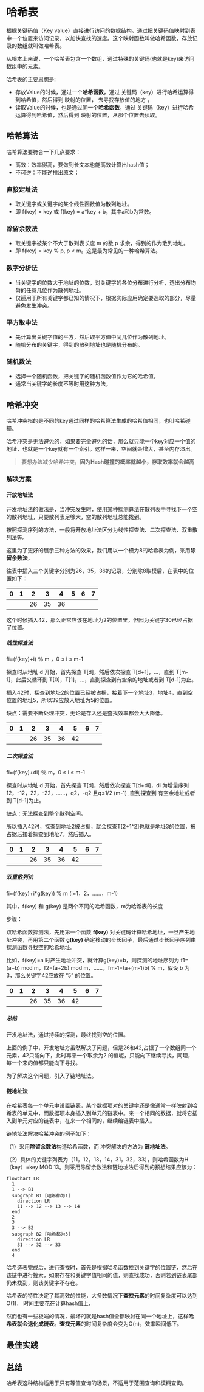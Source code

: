 # 哈希表

根据关键码值（Key value）直接进行访问的数据结构。通过把关键码值映射到表中一个位置来访问记录，以加快查找的速度。这个映射函数叫做哈希函数，存放记录的数组就叫做哈希表。

从根本上来说，一个哈希表包含一个数组，通过特殊的关键码(也就是key)来访问数组中的元素。



哈希表的主要思想是:

- 存放Value的时候，通过一个**哈希函数**，通过 关键码（key）进行哈希运算得到哈希值，然后得到 映射的位置， 去寻找存放值的地方 ，
- 读取Value的时候，也是通过同一个**哈希函数**，通过 关键码（key）进行哈希运算得到哈希值，然后得到 映射的位置，从那个位置去读取。



## 哈希算法

哈希算法要符合一下几点要求：
- 高效：效率得高，要做到长文本也能高效计算出hash值；
- 不可逆：不能逆推出原文；



### 直接定址法

- 取关键字或关键字的某个线性函数值为散列地址。
- 即 f(key) = key 或 f(key) = a*key + b，其中a和b为常数。



### 除留余数法

- 取关键字被某个不大于散列表长度 m 的数 p 求余，得到的作为散列地址。
- 即 f(key) = key % p, p < m。这是最为常见的一种哈希算法。



###  数字分析法

- 当关键字的位数大于地址的位数，对关键字的各位分布进行分析，选出分布均匀的任意几位作为散列地址。
- 仅适用于所有关键字都已知的情况下，根据实际应用确定要选取的部分，尽量避免发生冲突。



### 平方取中法

- 先计算出关键字值的平方，然后取平方值中间几位作为散列地址。
- 随机分布的关键字，得到的散列地址也是随机分布的。



### 随机数法

- 选择一个随机函数，把关键字的随机函数值作为它的哈希值。
- 通常当关键字的长度不等时用这种方法。



## 哈希冲突

哈希冲突指的是不同的key通过同样的哈希算法生成的哈希值相同，也叫哈希碰撞。

哈希冲突是无法避免的，如果要完全避免的话，那么就只能一个key对应一个值的地址，也就是一个key就有一个索引。这样一来，空间就会增大，甚至内存溢出。



> 要想办法减少哈希冲突，**因为Hash碰撞的概率就越小，存取效率就会越高**



### 解决方案

#### 开放地址法

开发地址法的做法是，当冲突发生时，使用某种探测算法在散列表中寻找下一个空的散列地址，只要散列表足够大，空的散列地址总能找到。

按照探测序列的方法，一般将开放地址法区分为线性探查法、二次探查法、双重散列法等。

这里为了更好的展示三种方法的效果，我们用以一个模为8的哈希表为例，采用**除留余数法**，

往表中插入三个关键字分别为26，35，36的记录，分别除8取模后，在表中的位置如下：

| 0    | 1    | 2    | 3    | 4    | 5    | 6    | 7    |
| ---- | ---- | ---- | ---- | ---- | ---- | ---- | ---- |
|      |      | 26   | 35   | 36   |      |      |      |



这个时候插入42，那么正常应该在地址为2的位置里，但因为关键字30已经占据了位置。



##### 线性探查法

fi=(f(key)+i) ％ m ，0 ≤ i ≤ m-1

探查时从地址 d 开始，首先探查 T[d]，然后依次探查 T[d+1]，…，直到 T[m-1]，此后又循环到 T[0]，T[1]，…，直到探查到有空余的地址或者到 T[d-1]为止。

插入42时，探查到地址2的位置已经被占据，接着下一个地址3，地址4，直到空位置的地址5，所以39应放入地址为5的位置。

缺点：需要不断处理冲突，无论是存入还是査找效率都会大大降低。

| 0    | 1    | 2    | 3    | 4    | 5    | 6    | 7    |
| ---- | ---- | ---- | ---- | ---- | ---- | ---- | ---- |
|      |      | 26   | 35   | 36   | 42   |      |      |



##### 二次探查法

fi=(f(key)+di) ％ m，0 ≤ i ≤ m-1

探查时从地址 d 开始，首先探查 T[d]，然后依次探查 T[d+di]，di 为增量序列12，-12，22，-22，……，q2，-q2 且q≤1/2 (m-1) ,直到探查到 有空余地址或者到 T[d-1]为止。

缺点：无法探查到整个散列空间。

所以插入42时，探查到地址2被占据，就会探查T[2+1^2]也就是地址3的位置，被占据后接着探查到地址7，然后插入。

| 0    | 1    | 2    | 3    | 4    | 5    | 6    | 7    |
| ---- | ---- | ---- | ---- | ---- | ---- | ---- | ---- |
|      |      | 26   | 35   | 36   | 42   |      |      |



##### 双重散列法

fi=(f(key)+i*g(key)) % m (i=1，2，……，m-1)

其中，f(key) 和 g(key) 是两个不同的哈希函数，m为哈希表的长度

步骤：

双哈希函数探测法，先用第一个函数 **f(key)** 对关键码计算哈希地址，一旦产生地址冲突，再用第二个函数 **g(key)** 确定移动的步长因子，最后通过步长因子序列由探测函数寻找空的哈希地址。

比如，f(key)=a 时产生地址冲突，就计算g(key)=b，则探测的地址序列为 f1=(a+b) mod m，f2=(a+2b) mod m，……，fm-1=(a+(m-1)b) % m，假设 b 为 3，那么关键字42应放在 “5” 的位置。

| 0    | 1    | 2    | 3    | 4    | 5    | 6    | 7    |
| ---- | ---- | ---- | ---- | ---- | ---- | ---- | ---- |
|      |      | 26   | 35   | 36   | 42   |      |      |



##### 总结

开发地址法，通过持续的探测，最终找到空的位置。

上面的例子中，开发地址方虽然解决了问题，但是26和42,占据了一个数组同一个元素，42只能向下，此时再来一个取余为2 的值呢，只能向下继续寻找，同理，每一个来的值都只能向下寻找。

为了解决这个问题，引入了链地址法。



#### 链地址法

在哈希表每一个单元中设置链表，某个数据项对的关键字还是像通常一样映射到哈希表的单元中，而数据项本身插入到单元的链表中。来一个相同的数据，就将它插入到单元对应的链表中，在来一个相同的，继续给链表中插入。

链地址法解决哈希冲突的例子如下：

（1）采用**除留余数法**构造哈希函数，而 冲突解决的方法为 **链地址法**。

（2）具体的关键字列表为（11，12，13，14，31，32，33），则哈希函数为H（key）=key MOD 13。则采用除留余数法和链地址法后得到的预想结果应该为：

```mermaid
flowchart LR
  1
  1 --> B1
  subgraph B1 [哈希都为1]
    direction LR
  	11 --> 12 --> 13 --> 14
  end
  2
  3
  3 --> B2
  subgraph B2 [哈希都为3]
    direction LR
  	31 --> 32 --> 33
  end
  4
```







哈希造表完成后，进行查找时，首先是根据哈希函数找到关键字的位置链，然后在该链中进行搜索，如果存在和关键字值相同的值，则查找成功，否则若到链表尾部仍未找到，则该关键字不存在。



哈希表的特性决定了其高效的性能，大多数情况下**查找元素**的时间复杂度可以达到O(1)， 时间主要花在计算hash值上，

然而也有一些极端的情况，最坏的就是hash值全都映射在同一个地址上，这样**哈希表就会退化成链表**。**查找元素**的时间复杂度会变为O(n)，效率瞬间低下。



## 最佳实践



## 总结

哈希表这种结构适用于只有等值查询的场景，不适用于范围查询和模糊查询。
